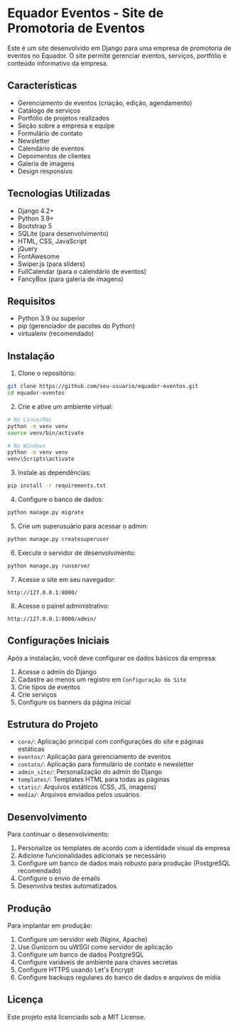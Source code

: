 # Equador Eventos - Site de Promotoria de Eventos

Este é um site desenvolvido em Django para uma empresa de promotoria de eventos no Equador. O site permite gerenciar eventos, serviços, portfólio e conteúdo informativo da empresa.

## Características

- Gerenciamento de eventos (criação, edição, agendamento)
- Catálogo de serviços
- Portfólio de projetos realizados
- Seção sobre a empresa e equipe
- Formulário de contato
- Newsletter
- Calendário de eventos
- Depoimentos de clientes
- Galeria de imagens
- Design responsivo

## Tecnologias Utilizadas

- Django 4.2+
- Python 3.9+
- Bootstrap 5
- SQLite (para desenvolvimento)
- HTML, CSS, JavaScript
- jQuery
- FontAwesome
- Swiper.js (para sliders)
- FullCalendar (para o calendário de eventos)
- FancyBox (para galeria de imagens)

## Requisitos

- Python 3.9 ou superior
- pip (gerenciador de pacotes do Python)
- virtualenv (recomendado)

## Instalação

1. Clone o repositório:
```bash
git clone https://github.com/seu-usuario/equador-eventos.git
cd equador-eventos
```

2. Crie e ative um ambiente virtual:
```bash
# No Linux/Mac
python -m venv venv
source venv/bin/activate

# No Windows
python -m venv venv
venv\Scripts\activate
```

3. Instale as dependências:
```bash
pip install -r requirements.txt
```

4. Configure o banco de dados:
```bash
python manage.py migrate
```

5. Crie um superusuário para acessar o admin:
```bash
python manage.py createsuperuser
```

6. Execute o servidor de desenvolvimento:
```bash
python manage.py runserver
```

7. Acesse o site em seu navegador:
```
http://127.0.0.1:8000/
```

8. Acesse o painel administrativo:
```
http://127.0.0.1:8000/admin/
```

## Configurações Iniciais

Após a instalação, você deve configurar os dados básicos da empresa:

1. Acesse o admin do Django
2. Cadastre ao menos um registro em `Configuração do Site`
3. Crie tipos de eventos
4. Crie serviços
5. Configure os banners da página inicial

## Estrutura do Projeto

- `core/`: Aplicação principal com configurações do site e páginas estáticas
- `eventos/`: Aplicação para gerenciamento de eventos
- `contato/`: Aplicação para formulário de contato e newsletter
- `admin_site/`: Personalização do admin do Django
- `templates/`: Templates HTML para todas as páginas
- `static/`: Arquivos estáticos (CSS, JS, imagens)
- `media/`: Arquivos enviados pelos usuários

## Desenvolvimento

Para continuar o desenvolvimento:

1. Personalize os templates de acordo com a identidade visual da empresa
2. Adicione funcionalidades adicionais se necessário
3. Configure um banco de dados mais robusto para produção (PostgreSQL recomendado)
4. Configure o envio de emails
5. Desenvolva testes automatizados

## Produção

Para implantar em produção:

1. Configure um servidor web (Nginx, Apache)
2. Use Gunicorn ou uWSGI como servidor de aplicação
3. Configure um banco de dados PostgreSQL
4. Configure variáveis de ambiente para chaves secretas
5. Configure HTTPS usando Let's Encrypt
6. Configure backups regulares do banco de dados e arquivos de mídia

## Licença

Este projeto está licenciado sob a MIT License.